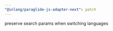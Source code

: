 ```yaml
---
"@inlang/paraglide-js-adapter-next": patch
---
```


preserve search params when switching languages
